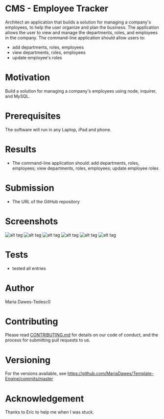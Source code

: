 # CMS - Employee Tracker
Architect an application that builds a solution for managing a company's employees, to help the user organize and plan the  business. The application allows the user to view and manage the departments, roles, and employees in the company. 
The command-line application should allow users to: 
- add departments, roles, employees 
- view departments, roles, employees 
- update employee's roles


# Motivation
Build a solution for managing a company's employees using node, inquirer, and MySQL. 

# Prerequisites
The software will run in any Laptop, iPad and phone.

# Results 
*  The command-line application should: add departments, roles, employees; view departments, roles, employees; update employee roles


# Submission 
* The URL of the GitHub repository

# Screenshots

![alt tag](https://mariadawes.github.io/Updatedportfoliopage/screen1.png)
![alt tag](https://mariadawes.github.io/Updatedportfoliopage/screen2.png)
![alt tag](https://mariadawes.github.io/Updatedportfoliopage/screen3.png)
![alt tag](https://mariadawes.github.io/Updatedportfoliopage/screen4.png)
![alt tag](https://mariadawes.github.io/Updatedportfoliopage/screen5.png)
![alt tag](https://mariadawes.github.io/Updatedportfoliopage/screen6.png)
# Tests 
* tested all entries   

# Author
Maria Dawes-Tedesc0

# Contributing
Please read [CONTRIBUTING.md](https://gist.github.com/PurpleBooth/b24679402957c63ec426) for details on our code of conduct, and the process for submitting pull requests to us.

# Versioning
For the versions available, see https://github.com/MariaDawes/Template-Engine/commits/master

# Acknowledgement
Thanks to Eric to help me when I was stuck.


